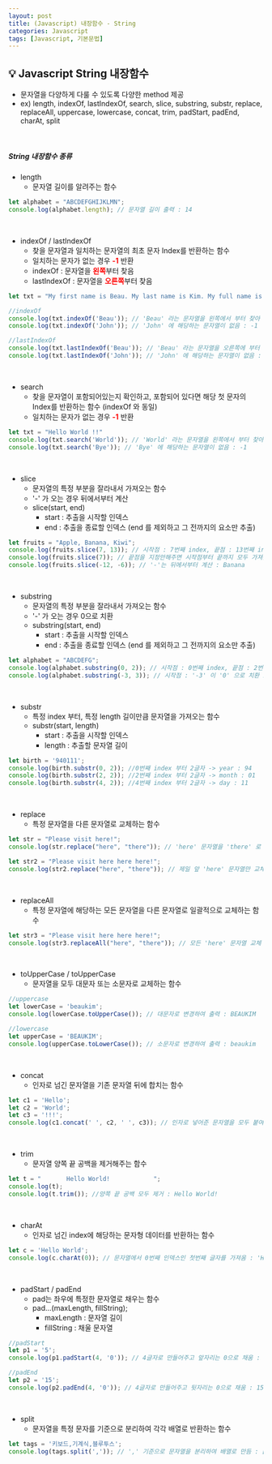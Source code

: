```yaml
---
layout: post
title: (Javascript) 내장함수 - String
categories: Javascript
tags: [Javascript, 기본문법]
---
```


## :bulb: Javascript String 내장함수
* 문자열을 다양하게 다룰 수 있도록 다양한 method 제공
* ex) length, indexOf, lastIndexOf, search, slice, substring, substr, replace, replaceAll, uppercase, lowercase, concat, trim, padStart, padEnd, charAt, split

<br>


##### String 내장함수 종류
* length
  - 문자열 길이를 알려주는 함수

~~~javascript
let alphabet = "ABCDEFGHIJKLMN";
console.log(alphabet.length); // 문자열 길이 출력 : 14
~~~
<br>

* indexOf / lastIndexOf
  - 찾을 문자열과 일치하는 문자열의 최초 문자 Index를 반환하는 함수
  - 일치하는 문자가 없는 경우 <font color='red'><strong>-1</strong></font> 반환
  - indexOf : 문자열을 <font color='red'><strong>왼쪽</strong></font>부터 찾음
  - lastIndexOf : 문자열을 <font color='red'><strong>오른쪽</strong></font>부터 찾음

~~~javascript
let txt = "My first name is Beau. My last name is Kim. My full name is Beau Kim.";

//indexOf
console.log(txt.indexOf('Beau')); // 'Beau' 라는 문자열을 왼쪽에서 부터 찾아 해당 인덱스 번호 출력 : 17
console.log(txt.indexOf('John')); // 'John' 에 해당하는 문자열이 없음 : -1

//lastIndexOf
console.log(txt.lastIndexOf('Beau')); // 'Beau' 라는 문자열을 오른쪽에 부터 찾아 해당 인덱스 번호 출력 : 60
console.log(txt.lastIndexOf('John')); // 'John' 에 해당하는 문자열이 없음 : -1
~~~
<br>

* search
  -  찾을 문자열이 포함되어있는지 확인하고, 포함되어 있다면 해당 첫 문자의 Index를 반환하는 함수 (indexOf 와 동일)
  - 일치하는 문자가 없는 경우 <font color='red'><strong>-1</strong></font> 반환

~~~javascript
let txt = "Hello World !!"
console.log(txt.search('World')); // 'World' 라는 문자열을 왼쪽에서 부터 찾아 해당 인덱스 번호 출력 : 6
console.log(txt.search('Bye')); // 'Bye' 에 해당하는 문자열이 없음 : -1
~~~
<br>

* slice
  -  문자열의 특정 부분을 잘라내서 가져오는 함수
  - '-' 가 오는 경우 뒤에서부터 계산
  - slice(start, end)
    - start : 추출을 시작할 인덱스
    - end : 추출을 종료할 인덱스 (end 를 제외하고 그 전까지의 요소만 추출)

~~~javascript
let fruits = "Apple, Banana, Kiwi";
console.log(fruits.slice(7, 13)); // 시작점 : 7번째 index, 끝점 : 13번째 index 이전까지 추출 : Banana
console.log(fruits.slice(7)); // 끝점을 지정안해주면 시작점부터 끝까지 모두 가져옴 : Banana, Kiwi
console.log(fruits.slice(-12, -6)); // '-'는 뒤에서부터 계산 : Banana
~~~
<br>

* substring
  -  문자열의 특정 부분을 잘라내서 가져오는 함수
  - '-' 가 오는 경우 0으로 치환
  - substring(start, end)
    - start : 추출을 시작할 인덱스
    - end : 추출을 종료할 인덱스 (end 를 제외하고 그 전까지의 요소만 추출)

~~~javascript
let alphabet = "ABCDEFG";
console.log(alphabet.substring(0, 2)); // 시작점 : 0번째 index, 끝점 : 2번째 index 이전까지 추출 : AB
console.log(alphabet.substring(-3, 3)); // 시작점 : '-3' 이 '0' 으로 치환 index, 끝점 : 3번째 index 이전까지 추출 : ABC
~~~
<br>

* substr
  - 특정 index 부터, 특정 length 길이만큼 문자열을 가져오는 함수
  - substr(start, length)
    - start : 추출을 시작할 인덱스
    - length : 추출할 문자열 길이

~~~javascript
let birth = '940111';
console.log(birth.substr(0, 2)); //0번째 index 부터 2글자 -> year : 94 
console.log(birth.substr(2, 2)); //2번째 index 부터 2글자 -> month : 01
console.log(birth.substr(4, 2)); //4번째 index 부터 2글자 -> day : 11
~~~
<br>

* replace
  - 특정 문자열을 다른 문자열로 교체하는 함수

~~~javascript
let str = "Please visit here!";
console.log(str.replace("here", "there")); // 'here' 문자열을 'there' 로 변환 : Please visit there!

let str2 = "Please visit here here here!";
console.log(str2.replace("here", "there")); // 제일 앞 'here' 문자열만 교체 : Please visit there here here!
~~~
<br>

* replaceAll
  - 특정 문자열에 해당하는 모든 문자열을 다른 문자열로 일괄적으로 교체하는 함수

~~~javascript
let str3 = "Please visit here here here!";
console.log(str3.replaceAll("here", "there")); // 모든 'here' 문자열 교체 :  Please visit there there there!
~~~
<br>

* toUpperCase / toUpperCase
  - 문자열을 모두 대문자 또는 소문자로 교체하는 함수

~~~javascript
//uppercase
let lowerCase = 'beaukim';
console.log(lowerCase.toUpperCase()); // 대문자로 변경하여 출력 : BEAUKIM

//lowercase
let upperCase = 'BEAUKIM';
console.log(upperCase.toLowerCase()); // 소문자로 변경하여 출력 : beaukim
~~~
<br>

* concat
  - 인자로 넘긴 문자열을 기존 문자열 뒤에 합치는 함수

~~~javascript
let c1 = 'Hello';
let c2 = 'World';
let c3 = '!!!';
console.log(c1.concat(' ', c2, ' ', c3)); // 인자로 넣어준 문자열을 모두 붙여줌 : Hello World !!!
~~~
<br>

* trim
  - 문자열 양쪽 끝 공백을 제거해주는 함수

~~~javascript
let t = "       Hello World!            ";
console.log(t);
console.log(t.trim()); //양쪽 끝 공백 모두 제거 : Hello World!
~~~
<br>

* charAt
  - 인자로 넘긴 index에 해당하는 문자형 데이터를 반환하는 함수

~~~javascript
let c = 'Hello World';
console.log(c.charAt(0)); // 문자열에서 0번째 인덱스인 첫번째 글자를 가져옴 : 'H'
~~~
<br>

* padStart / padEnd
  - pad는 좌우에 특정한 문자열로 채우는 함수
  - pad...(maxLength, fillString);
    - maxLength : 문자열 길이
    - fillString : 채울 문자열

~~~javascript
//padStart
let p1 = '5';
console.log(p1.padStart(4, '0')); // 4글자로 만들어주고 앞자리는 0으로 채움 : 0005

//padEnd
let p2 = '15';
console.log(p2.padEnd(4, '0')); // 4글자로 만들어주고 뒷자리는 0으로 채움 : 1500
~~~
<br>

* split
  - 문자열을 특정 문자를 기준으로 분리하여 각각 배열로 반환하는 함수

~~~javascript
let tags = '키보드,기계식,블루투스';
console.log(tags.split(',')); // ',' 기준으로 문자열을 분리하여 배열로 만듬 : ['키보드', '기계식', '블루투스']
~~~
<br>
